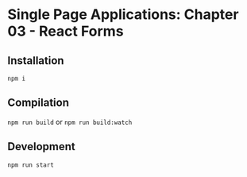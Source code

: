 Single Page Applications: Chapter 03 - React Forms
==================================================

Installation
------------
`npm i`

Compilation
-----------
`npm run build` or `npm run build:watch`

Development
-----------
`npm run start`
